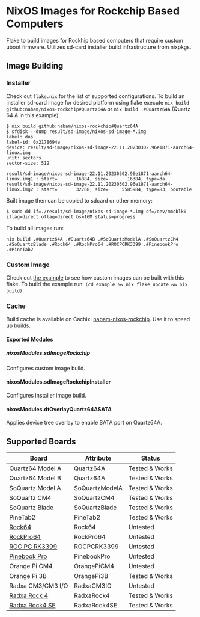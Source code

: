 # NixOS Images for Rockchip Based Computers

Flake to build images for Rockhip based computers that require custom uboot
firmware. Utilizes sd-card installer build infrastructure from nixpkgs.

## Image Building

### Installer

Check out `flake.nix` for the list of supported configurations. To build an
installer sd-card image for desired platform using flake execute 
`nix build github:nabam/nixos-rockchip#Quartz64A` or `nix build .#Quartz64A`
(Quartz 64 A in this example).

``` console
$ nix build github:nabam/nixos-rockchip#Quartz64A
$ sfdisk --dump result/sd-image/nixos-sd-image-*.img
label: dos
label-id: 0x2178694e
device: result/sd-image/nixos-sd-image-22.11.20230302.96e1871-aarch64-linux.img
unit: sectors
sector-size: 512

result/sd-image/nixos-sd-image-22.11.20230302.96e1871-aarch64-linux.img1 : start=       16384, size=       16384, type=da
result/sd-image/nixos-sd-image-22.11.20230302.96e1871-aarch64-linux.img2 : start=       32768, size=     5585984, type=83, bootable
```

Built image then can be copied to sdcard or other memory:

``` console
$ sudo dd if=./result/sd-image/nixos-sd-image-*.img of=/dev/mmcblk0 iflag=direct oflag=direct bs=16M status=progress
```

To build all images run:
``` console
nix build .#Quartz64A .#Quartz64B .#SoQuartzModelA .#SoQuartzCM4 .#SoQuartzBlade .#Rock64 .#RockPro64 .#ROCPCRK3399 .#PinebookPro .#PineTab2
```

### Custom Image

Check out [the example](/example) to see how custom images can be built with 
this flake. To build the example run: `(cd example && nix flake update && nix build)`.

### Cache

Build cache is available on Cachix: [nabam-nixos-rockchip](https://app.cachix.org/cache/nabam-nixos-rockchip).
Use it to speed up builds.

#### Exported Modules
##### nixosModules.sdImageRockchip

Configures custom image build.

#### nixosModules.sdImageRockchipInstaller

Configures installer image build.

#### nixosModules.dtOverlayQuartz64ASATA

Applies device tree overlay to enable SATA port on Quartz64A.

## Supported Boards

| Board                | Attribute      | Status          |
| ---------------------|----------------| ----------------|
| Quartz64 Model A     | Quartz64A      | Tested & Works  |
| Quartz64 Model B     | Quartz64A      | Tested & Works  |
| SoQuartz Model A     | SoQuartzModelA | Tested & Works  |
| SoQuartz CM4         | SoQuartzCM4    | Tested & Works  |
| SoQuartz Blade       | SoQuartzBlade  | Tested & Works  |
| PineTab2             | PineTab2       | Tested & Works  |
| [Rock64][]           | Rock64         | Untested        |
| [RockPro64][]        | RockPro64      | Untested        |
| [ROC PC RK3399][]    | ROCPCRK3399    | Untested        |
| [Pinebook Pro][]     | PinebookPro    | Untested        |
| Orange Pi CM4        | OrangePiCM4    | Untested        |
| Orange Pi 3B         | OrangePi3B     | Tested & Works  |
| Radxa CM3/CM3 I/O    | RadxaCM3IO     | Untested        |
| [Radxa Rock 4][]     | RadxaRock4     | Tested & Works  |
| [Radxa Rock4 SE][]   | RadxaRock4SE   | Tested & Works  |

[Rock64]: https://wiki.nixos.org/wiki/NixOS_on_ARM/PINE64_ROCK64
[RockPro64]: https://wiki.nixos.org/wiki/NixOS_on_ARM/PINE64_ROCKPro64
[ROC PC RK3399]: https://wiki.nixos.org/wiki/NixOS_on_ARM/Libre_Computer_ROC-RK3399-PC
[Pinebook Pro]: https://wiki.nixos.org/wiki/NixOS_on_ARM/PINE64_Pinebook_Pro
[Radxa Rock 4]: https://wiki.nixos.org/wiki/NixOS_on_ARM/Radxa_ROCK_4
[Radxa Rock4 SE]: https://wiki.nixos.org/wiki/NixOS_on_ARM/Radxa_ROCK_4
